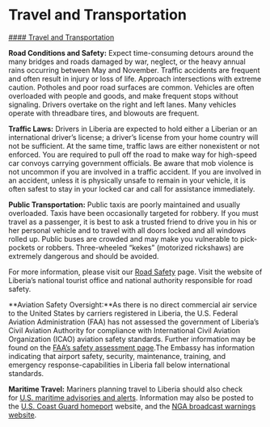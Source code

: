 # Travel and Transportation

[#### Travel and Transportation](javascript:void(0); "Travel and Transportation")

**Road Conditions and Safety:** Expect time-consuming detours around the many bridges and roads damaged by war, neglect, or the heavy annual rains occurring between May and November. Traffic accidents are frequent and often result in injury or loss of life. Approach intersections with extreme caution. Potholes and poor road surfaces are common. Vehicles are often overloaded with people and goods, and make frequent stops without signaling. Drivers overtake on the right and left lanes. Many vehicles operate with threadbare tires, and blowouts are frequent.

**Traffic Laws:** Drivers in Liberia are expected to hold either a Liberian or an international driver’s license; a driver’s license from your home country will not be sufficient. At the same time, traffic laws are either nonexistent or not enforced. You are required to pull off the road to make way for high-speed car convoys carrying government officials. Be aware that mob violence is not uncommon if you are involved in a traffic accident. If you are involved in an accident, unless it is physically unsafe to remain in your vehicle, it is often safest to stay in your locked car and call for assistance immediately.

**Public Transportation:** Public taxis are poorly maintained and usually overloaded. Taxis have been occasionally targeted for robbery. If you must travel as a passenger, it is best to ask a trusted friend to drive you in his or her personal vehicle and to travel with all doors locked and all windows rolled up. Public buses are crowded and may make you vulnerable to pick-pockets or robbers. Three-wheeled “kekes” (motorized rickshaws) are extremely dangerous and should be avoided.

For more information, please visit our [Road Safety](https://travel.state.gov/content/travel/en/international-travel/before-you-go/driving-and-road-safety.html) page. Visit the website of Liberia’s national tourist office and national authority responsible for road safety.

**Aviation Safety Oversight:**As there is no direct commercial air service to the United States by carriers registered in Liberia, the U.S. Federal Aviation Administration (FAA) has not assessed the government of Liberia’s Civil Aviation Authority for compliance with International Civil Aviation Organization (ICAO) aviation safety standards. Further information may be found on the [FAA’s safety assessment page](https://www.faa.gov/about/initiatives/iasa/ "faa.gov").The Embassy has information indicating that airport safety, security, maintenance, training, and emergency response-capabilities in Liberia fall below international standards.

**Maritime Travel:** Mariners planning travel to Liberia should also check for [U.S. maritime advisories and alerts](https://www.maritime.dot.gov/msci-alerts). Information may also be posted to the [U.S. Coast Guard homeport](https://homeport.uscg.mil/) website, and the [NGA broadcast warnings website](https://msi.nga.mil/NavWarnings).